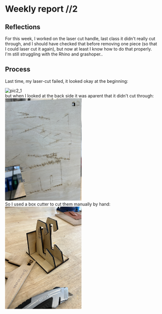 # Weekly report //2

## Reflections

For this week, I worked on the laser cut handle, last class it didn't really cut through, and I should have checked that before removing one piece (so that I could laser cut it again), but now at least I know how to do that properly. I'm still struggling with the Rhino and grashoper.. 

## Process
Last time, my laser-cut failed, it looked okay at the beginning:

<img src="2_1.JPG" alt="pic2_1" width="50%">

</br>
but when I looked at the back side it was aparent that it didn't cut through:
</br>
<img src="2_2.JPG" alt="pic2_1" width="50%">

</br>
So I used a box cutter to cut them manually by hand:
</br>

<img src="2_3.JPG" alt="pic2_1" width="50%">
